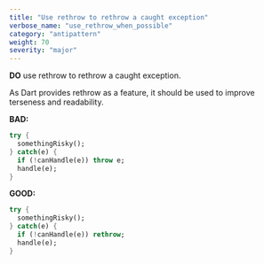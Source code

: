 ```yaml
---
title: "Use rethrow to rethrow a caught exception"
verbose_name: "use_rethrow_when_possible"
category: "antipattern"
weight: 70
severity: "major"
---
```

**DO** use rethrow to rethrow a caught exception.

As Dart provides rethrow as a feature, it should be used to improve terseness
and readability.

**BAD:**
```dart
try {
  somethingRisky();
} catch(e) {
  if (!canHandle(e)) throw e;
  handle(e);
}
```

**GOOD:**
```dart
try {
  somethingRisky();
} catch(e) {
  if (!canHandle(e)) rethrow;
  handle(e);
}
```


